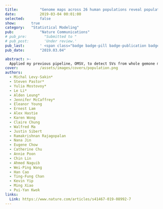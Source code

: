 ```yaml
---
title:          "Genome maps across 26 human populations reveal population-specific patterns of structural variation"
date:           2019-03-04 00:01:00
selected:       false
show:		true
category:	"Statistical Modeling"
pub:            "Nature Communications"
# pub_pre:        "Submitted to "
# pub_post:       'Under review.'
pub_last:       ' <span class="badge badge-pill badge-publication badge-success">Spotlight</span>'
pub_date:       "2019.03.04"

abstract: >-
  Applied my previous pipeline, OMSV, to detect SVs from whole gemone maps of 154 individuals across 26 populations and conducted population-level analysis. The results through PCA study on a large-scale of data revealed the population patterns of SVs and provided biological and evolutionary insights.
cover:          /assets/images/covers/population.png
authors:
  - Michal Levy-Sakin*
  - Steven Pastor*
  - Yulia Mostovoy*
  - Le Li*
  - Alden Leung*
  - Jennifer McCaffrey*
  - Eleanor Young
  - Ernest Lam
  - Alex Hastie
  - Karen Wong
  - Claire Chung
  - Walfred Ma
  - Justin Sibert
  - Ramakrishnan Rajagopalan
  - Nana Jin
  - Eugene Chow
  - Catherine Chu
  - Annie Poon
  - Chin Lin
  - Ahmed Naguib
  - Wei-Ping Wang
  - Han Cao
  - Ting-Fung Chan
  - Kevin Yip
  - Ming Xiao
  - Pui-Yan Kwok
links:
  Link: https://www.nature.com/articles/s41467-019-08992-7
---
```

